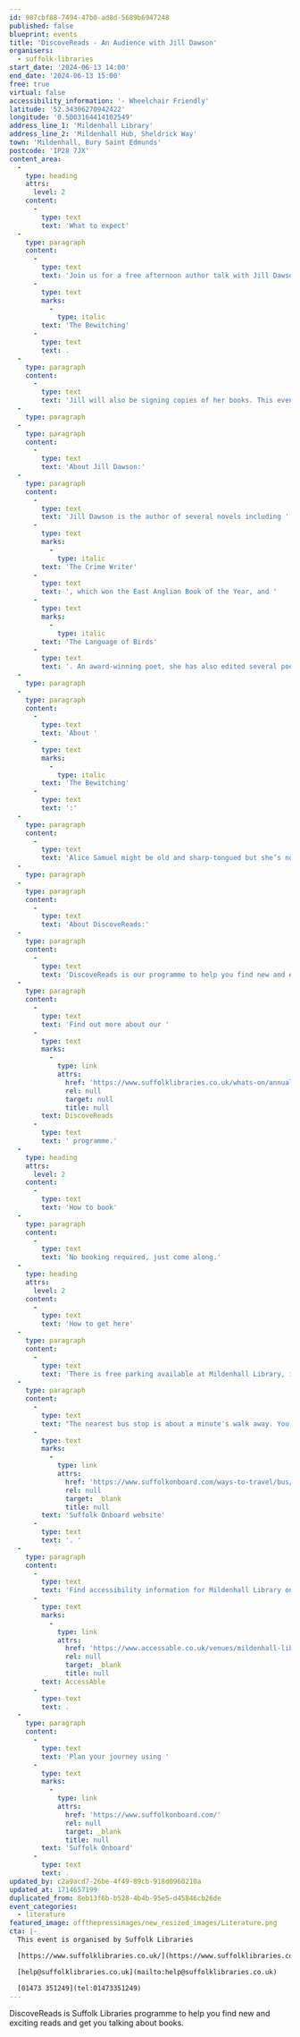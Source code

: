 ```yaml
---
id: 987cbf88-7494-47b0-ad8d-5689b6947248
published: false
blueprint: events
title: 'DiscoveReads - An Audience with Jill Dawson'
organisers:
  - suffolk-libraries
start_date: '2024-06-13 14:00'
end_date: '2024-06-13 15:00'
free: true
virtual: false
accessibility_information: '- Wheelchair Friendly'
latitude: '52.34306270942422'
longitude: '0.5003164414102549'
address_line_1: 'Mildenhall Library'
address_line_2: 'Mildenhall Hub, Sheldrick Way'
town: 'Mildenhall, Bury Saint Edmunds'
postcode: 'IP28 7JX'
content_area:
  -
    type: heading
    attrs:
      level: 2
    content:
      -
        type: text
        text: 'What to expect'
  -
    type: paragraph
    content:
      -
        type: text
        text: 'Join us for a free afternoon author talk with Jill Dawson, award-winning poet and writer! Jill will be talking to us about her writing career and her latest novel, '
      -
        type: text
        marks:
          -
            type: italic
        text: 'The Bewitching'
      -
        type: text
        text: .
  -
    type: paragraph
    content:
      -
        type: text
        text: 'Jill will also be signing copies of her books. This event is free to attend but refreshments will be available for a donation.'
  -
    type: paragraph
  -
    type: paragraph
    content:
      -
        type: text
        text: 'About Jill Dawson:'
  -
    type: paragraph
    content:
      -
        type: text
        text: 'Jill Dawson is the author of several novels including '
      -
        type: text
        marks:
          -
            type: italic
        text: 'The Crime Writer'
      -
        type: text
        text: ', which won the East Anglian Book of the Year, and '
      -
        type: text
        marks:
          -
            type: italic
        text: 'The Language of Birds'
      -
        type: text
        text: '. An award-winning poet, she has also edited several poetry and short story anthologies.'
  -
    type: paragraph
  -
    type: paragraph
    content:
      -
        type: text
        text: 'About '
      -
        type: text
        marks:
          -
            type: italic
        text: 'The Bewitching'
      -
        type: text
        text: ':'
  -
    type: paragraph
    content:
      -
        type: text
        text: 'Alice Samuel might be old and sharp-tongued but she’s no fool. Visiting her new neighbours in her Fenland village, she can tell Squire Throckmorton’s family is troubled. Yet when one of the daughters accuses her of witchcraft, Alice fails to grasp the danger she faces.'
  -
    type: paragraph
  -
    type: paragraph
    content:
      -
        type: text
        text: 'About DiscoveReads:'
  -
    type: paragraph
    content:
      -
        type: text
        text: 'DiscoveReads is our programme to help you find new and exciting reads and get you talking about books. With a selection of five great books recommended by readers, DiscoveReads is a unique way to take your reading to new places. All you need is your library card and an open mind!'
  -
    type: paragraph
    content:
      -
        type: text
        text: 'Find out more about our '
      -
        type: text
        marks:
          -
            type: link
            attrs:
              href: 'https://www.suffolklibraries.co.uk/whats-on/annual-events/discovereads'
              rel: null
              target: null
              title: null
        text: DiscoveReads
      -
        type: text
        text: ' programme.'
  -
    type: heading
    attrs:
      level: 2
    content:
      -
        type: text
        text: 'How to book'
  -
    type: paragraph
    content:
      -
        type: text
        text: 'No booking required, just come along.'
  -
    type: heading
    attrs:
      level: 2
    content:
      -
        type: text
        text: 'How to get here'
  -
    type: paragraph
    content:
      -
        type: text
        text: 'There is free parking available at Mildenhall Library, including Blue Badge bays. '
  -
    type: paragraph
    content:
      -
        type: text
        text: "The nearest bus stop is about a minute's walk away. You can find up-to-date bus timetables on the "
      -
        type: text
        marks:
          -
            type: link
            attrs:
              href: 'https://www.suffolkonboard.com/ways-to-travel/bus/'
              rel: null
              target: _blank
              title: null
        text: 'Suffolk Onboard website'
      -
        type: text
        text: '. '
  -
    type: paragraph
    content:
      -
        type: text
        text: 'Find accessibility information for Mildenhall Library on '
      -
        type: text
        marks:
          -
            type: link
            attrs:
              href: 'https://www.accessable.co.uk/venues/mildenhall-library'
              rel: null
              target: _blank
              title: null
        text: AccessAble
      -
        type: text
        text: .
  -
    type: paragraph
    content:
      -
        type: text
        text: 'Plan your journey using '
      -
        type: text
        marks:
          -
            type: link
            attrs:
              href: 'https://www.suffolkonboard.com/'
              rel: null
              target: _blank
              title: null
        text: 'Suffolk Onboard'
      -
        type: text
        text: .
updated_by: c2a9acd7-26be-4f49-89cb-918d0960210a
updated_at: 1714657199
duplicated_from: 8eb13f6b-b528-4b4b-95e5-d45846cb26de
event_categories:
  - literature
featured_image: offthepressimages/new_resized_images/Literature.png
cta: |-
  This event is organised by Suffolk Libraries

  [https://www.suffolklibraries.co.uk/](https://www.suffolklibraries.co.uk/) 

  [help@suffolklibraries.co.uk](mailto:help@suffolklibraries.co.uk)

  [01473 351249](tel:01473351249)
---
```

DiscoveReads is Suffolk Libraries programme to help you find new and exciting reads and get you talking about books.